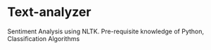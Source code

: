 # Text-analyzer
Sentiment Analysis using NLTK.
Pre-requisite knowledge of Python, Classification Algorithms
